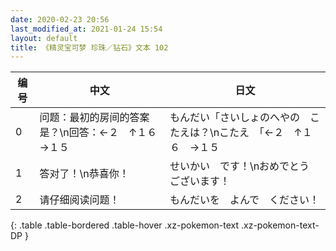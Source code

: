```yaml
---
date: 2020-02-23 20:56
last_modified_at: 2021-01-24 15:54
layout: default
title: 《精灵宝可梦 珍珠／钻石》文本 102
---
```

| 编号 | 中文 | 日文 |
| ---- | ---- | ---- |
| 0 | 问题：最初的房间的答案是？\n回答：←２　↑１６　→１５ | もんだい「さいしょのへやの　こたえは？\nこたえ　「←２　↑１６　→１５ |
| 1 | 答对了！\n恭喜你！ | せいかい　です！\nおめでとう　ございます！ |
| 2 | 请仔细阅读问题！ | もんだいを　よんで　ください！ |
{: .table .table-bordered .table-hover .xz-pokemon-text .xz-pokemon-text-DP }